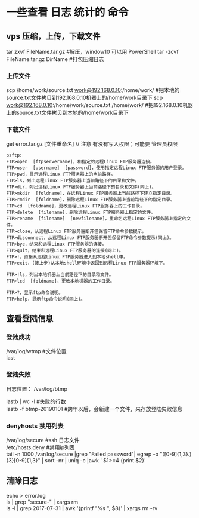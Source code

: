 # 一些查看 日志 统计的 命令

## vps 压缩，上传，下载文件

tar zxvf FileName.tar.gz    #解压，window10 可以用  PowerShell
tar -zcvf FileName.tar.gz DirName       #打包压缩日志

### 上传文件

scp /home/work/source.txt work@192.168.0.10:/home/work/   #把本地的source.txt文件拷贝到192.168.0.10机器上的/home/work目录下
scp work@192.168.0.10:/home/work/source.txt /home/work/   #把192.168.0.10机器上的source.txt文件拷贝到本地的/home/work目录下

### 下载文件

get error.tar.gz [文件重命名]       // 注意 有没有写入权限；可能要 管理员权限

```shell
psftp:
FTP>open  [ftpservername]，和指定的远程Linux FTP服务器连接｡
FTP>user  [username]  [password]，使用指定远程Linux FTP服务器的用户登录｡
FTP>pwd，显示远程Linux FTP服务器上的当前路径｡
FTP>ls，列出远程Linux FTP服务器上当前路径下的目录和文件｡
FTP>dir，列出远程Linux FTP服务器上当前路径下的目录和文件(同上)｡
FTP>mkdir  [foldname]，在远程Linux FTP服务器上当前路径下建立指定目录｡
FTP>rmdir  [foldname]，删除远程Linux FTP服务器上当前路径下的指定目录｡
FTP>cd  [foldname]，更改远程Linux FTP服务器上的工作目录｡
FTP>delete  [filename]，删除远程Linux FTP服务器上指定的文件｡
FTP>rename  [filename]  [newfilename]，重命名远程Linux FTP服务器上指定的文件｡
FTP>close，从远程Linux FTP服务器断开但保留FTP命令参数提示｡
FTP>disconnect，从远程Linux FTP服务器断开但保留FTP命令参数提示(同上)｡ 
FTP>bye，结束和远程Linux FTP服务器的连接。
FTP>quit，结束和远程Linux FTP服务器的连接(同上)。
FTP>!，直接从远程Linux FTP服务器进入到本地shell中｡
FTP>exit，(接上步)从本地shell环境中返回到远程Linux FTP服务器环境下｡

FTP>!ls，列出本地机器上当前路径下的目录和文件｡
FTP>lcd  [foldname]，更改本地机器的工作目录｡

FTP>?，显示ftp命令说明｡
FTP>help，显示ftp命令说明(同上)｡
```

## 查看登陆信息

### 登陆成功

/var/log/wtmp   #文件位置  
last  

### 登陆失败

日志位置： /var/log/btmp  

lastb | wc -l       #失败的行数  
lastb -f btmp-20190101      #跨年以后，会新建一个文件，来存放登陆失败信息  

### denyhosts 禁用列表

/var/log/secure                 #ssh 日志文件  
/etc/hosts.deny                 #禁用ip列表  
tail -n 1000 /var/log/secure |grep "Failed password"| egrep -o "([0-9]{1,3}\.){3}[0-9]{1,3}" | sort -nr | uniq -c |awk ' $1>=4 {print $2}'

## 清除日志

echo > error.log  
ls | grep "secure-" | xargs rm  
ls -l | grep 2017-07-31 | awk '{printf "%s ", $8}' | xargs rm -rv